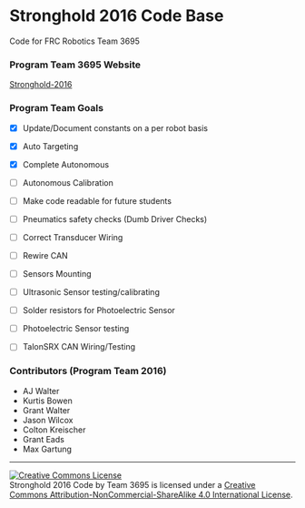 # Stronghold 2016 Code Base
Code for FRC Robotics Team 3695

### Program Team 3695 Website
[Stronghold-2016](http://redinquisitive.github.io/Stronghold-2016/)

### Program Team Goals
- [x] Update/Document constants on a per robot basis
- [x] Auto Targeting
- [x] Complete Autonomous
- [ ] Autonomous Calibration
- [ ] Make code readable for future students
- [ ] Pneumatics safety checks (Dumb Driver Checks)
- [ ] Correct Transducer Wiring
- [ ] Rewire CAN
- [ ] Sensors Mounting
- [ ] Ultrasonic Sensor testing/calibrating
- [ ] Solder resistors for Photoelectric Sensor
- [ ] Photoelectric Sensor testing
- [ ] TalonSRX CAN Wiring/Testing


### Contributors (Program Team 2016)
- AJ Walter
- Kurtis Bowen
- Grant Walter
- Jason Wilcox
- Colton Kreischer
- Grant Eads
- Max Gartung

---

<a rel="license" href="http://creativecommons.org/licenses/by-nc-sa/4.0/"><img alt="Creative Commons License" style="border-width:0" src="https://i.creativecommons.org/l/by-nc-sa/4.0/88x31.png" /></a><br /><span xmlns:dct="http://purl.org/dc/terms/" property="dct:title">Stronghold 2016 Code</span> by <span xmlns:cc="http://creativecommons.org/ns#" property="cc:attributionName">Team 3695</span> is licensed under a <a rel="license" href="http://creativecommons.org/licenses/by-nc-sa/4.0/">Creative Commons Attribution-NonCommercial-ShareAlike 4.0 International License</a>.
